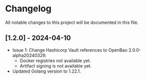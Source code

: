 # Changelog

All notable changes to this project will be documented in this file.

## [1.2.0] - 2024-04-10
- Issue 1: Change Hashicorp Vault references to OpenBao 2.0.0-alpha20240329.
  - Docker registries not available yet.
  - Artifact signing is not available yet.
- Updated Golang version to 1.22.1.

